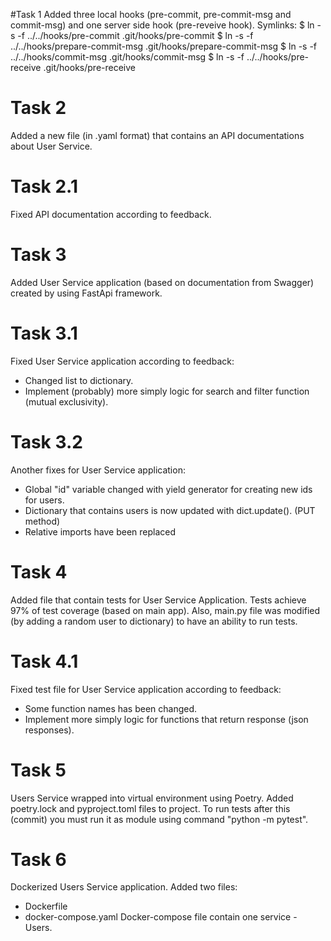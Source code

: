 #Task 1
Added three local hooks (pre-commit, pre-commit-msg and commit-msg) and one server side hook (pre-reveive hook). 
Symlinks: 
$ ln -s -f ../../hooks/pre-commit .git/hooks/pre-commit
$ ln -s -f ../../hooks/prepare-commit-msg .git/hooks/prepare-commit-msg
$ ln -s -f ../../hooks/commit-msg .git/hooks/commit-msg
$ ln -s -f ../../hooks/pre-receive .git/hooks/pre-receive

# Task 2 
Added a new file (in .yaml format) that contains an API documentations about User Service.

# Task 2.1
Fixed API documentation according to feedback.

# Task 3
Added User Service application (based on documentation from Swagger) created by using FastApi framework. 

# Task 3.1
Fixed User Service application according to feedback:
- Changed list to dictionary.
- Implement (probably) more simply logic for search and filter function (mutual exclusivity).

# Task 3.2
Another fixes for User Service application: 
- Global "id" variable changed with yield generator for creating new ids for users.
- Dictionary that contains users is now updated with dict.update(). (PUT method)  
- Relative imports have been replaced 

# Task 4
Added file that contain tests for User Service Application. Tests achieve 97% of test coverage (based on main app).
Also, main.py file was modified (by adding a random user to dictionary) to have an ability to run tests.

# Task 4.1
Fixed test file for User Service application according to feedback:
- Some function names has been changed. 
- Implement more simply logic for functions that return response (json responses).  

# Task 5 
Users Service wrapped into virtual environment using Poetry. Added poetry.lock and pyproject.toml files to project.
To run tests after this (commit) you must run it as module using command "python -m pytest".

# Task 6 
Dockerized Users Service application.
Added two files: 
- Dockerfile 
- docker-compose.yaml
Docker-compose file contain one service - Users.
